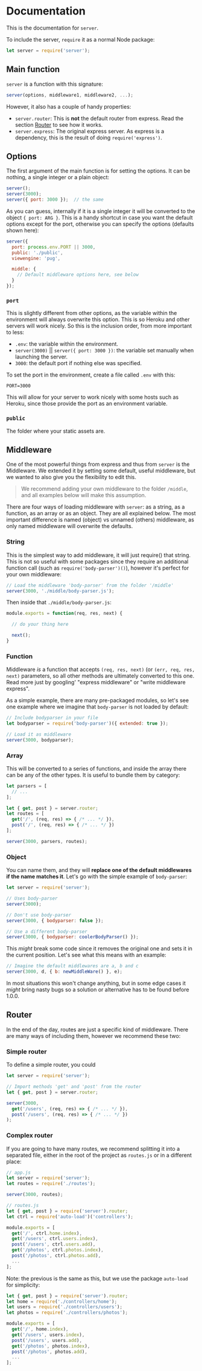 # Documentation

This is the documentation for `server`.

To include the server, `require` it as a normal Node package:

```js
let server = require('server');
```


## Main function

`server` is a function with this signature:

```js
server(options, middleware1, middleware2, ...);
```

However, it also has a couple of handy properties:

- `server.router`: This is **not** the default router from express. Read the section [Router](#router) to see how it works.
- `server.express`: The original express server. As express is a dependency, this is the result of doing `require('express')`.


## Options

The first argument of the main function is for setting the options. It can be nothing, a single integer or a plain object:

```js
server();
server(3000);
server({ port: 3000 });  // the same
```

As you can guess, internally if it is a single integer it will be converted to the object `{ port: ARG }`. This is a handy shortcut in case you want the default options except for the port, otherwise you can specify the options (defaults shown here):

```js
server({
  port: process.env.PORT || 3000,
  public: './public',
  viewengine: 'pug',

  middle: {
    // Default middleware options here, see below
  }
});
```

### `port`

This is slightly different from other options, as the variable within the environment will always overwrite this option. This is so Heroku and other servers will work nicely. So this is the inclusion order, from more important to less:

- `.env`: the variable within the environment.
- `server(3000)` || `server({ port: 3000 })`: the variable set manually when launching the server.
- `3000`: the default port if nothing else was specified.

To set the port in the environment, create a file called `.env` with this:

```
PORT=3000
```

This will allow for your server to work nicely with some hosts such as Heroku, since those provide the port as an environment variable.


### `public`

The folder where your static assets are.



## Middleware

One of the most powerful things from express and thus from `server` is the Middleware. We extended it by setting some default, useful middleware, but we wanted to also give you the flexibility to edit this.

> We recommend adding your own middleware to the folder `/middle`, and all examples below will make this assumption.

There are four ways of loading middleware with `server`: as a string, as a function, as an array or as an object. They are all explained below. The most important difference is named (object) vs unnamed (others) middleware, as only named middleware will overwrite the defaults.

### String

This is the simplest way to add middleware, it will just require() that string. This is not so useful with some packages since they require an additional function call (such as `require('body-parser')()`), however it's perfect for your own middleware:

```js
// Load the middleware 'body-parser' from the folder '/middle'
server(3000, './middle/body-parser.js');
```

Then inside that `./middle/body-parser.js`:

```js
module.exports = function(req, res, next) {

  // do your thing here

  next();
}
```

### Function

Middleware *is* a function that accepts `(req, res, next)` (or `(err, req, res, next)` parameters, so all other methods are ultimately converted to this one. Read more just by googling' "express middleware" or "write middleware express".

As a simple example, there are many pre-packaged modules, so let's see one example where we imagine that `body-parser` is not loaded by default:

```js
// Include bodyparser in your file
let bodyparser = require('body-parser')({ extended: true });

// Load it as middleware
server(3000, bodyparser);
```

### Array

This will be converted to a series of functions, and inside the array there can be any of the other types. It is useful to bundle them by category:

```js
let parsers = [
  // ...
];

let { get, post } = server.router;
let routes = [
  get('/', (req, res) => { /* ... */ }),
  post('/', (req, res) => { /* ... */ })
];

server(3000, parsers, routes);
```

### Object

You can name them, and they will **replace one of the default middlewares if the name matches it**. Let's go with the simple example of `body-parser`:

```js
let server = require('server');

// Uses body-parser
server(3000);

// Don't use body-parser
server(3000, { bodyparser: false });

// Use a different body-parser
server(3000, { bodyparser: coolerBodyParser() });
```

This *might* break some code since it removes the original one and sets it in the current position. Let's see what this means with an example:

```js
// Imagine the default middlewares are a, b and c
server(3000, d, { b: newMiddleWare() }, e);
```

In most situations this won't change anything, but in some edge cases it *might* bring nasty bugs so a solution or alternative has to be found before 1.0.0.



## Router

In the end of the day, routes are just a specific kind of middleware. There are many ways of including them, however we recommend these two:

### Simple router

To define a simple router, you could

```js
let server = require('server');

// Import methods 'get' and 'post' from the router
let { get, post } = server.router;

server(3000,
  get('/users', (req, res) => { /* ... */ }),
  post('/users', (req, res) => { /* ... */ })
);
```

### Complex router

If you are going to have many routes, we recommend splitting it into a separated file, either in the root of the project as `routes.js` or in a different place:

```js
// app.js
let server = require('server');
let routes = require('./routes');

server(3000, routes);
```

```js
// routes.js
let { get, post } = require('server').router;
let ctrl = require('auto-load')('controllers');

module.exports = [
  get('/', ctrl.home.index),
  get('/users', ctrl.users.index),
  post('/users', ctrl.users.add),
  get('/photos', ctrl.photos.index),
  post('/photos', ctrl.photos.add),
  ...
];
```

Note: the previous is the same as this, but we use the package `auto-load` for simplicity:

```js
let { get, post } = require('server').router;
let home = require('./controllers/home');
let users = require('./controllers/users');
let photos = require('./controllers/photos');

module.exports = [
  get('/', home.index),
  get('/users', users.index),
  post('/users', users.add),
  get('/photos', photos.index),
  post('/photos', photos.add),
  ...
];
```
